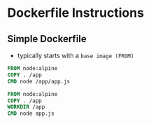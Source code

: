 # Dockerfile Instructions

## Simple Dockerfile

- typically starts with a `base image (FROM)`

```dockerfile
FROM node:alpine
COPY . /app
CMD node /app/app.js
```

```dockerfile
FROM node:alpine
COPY . /app
WORKDIR /app
CMD node app.js
```
